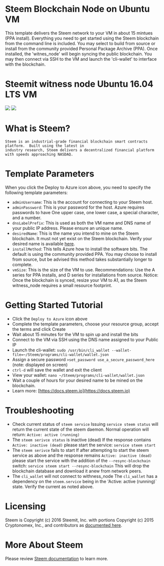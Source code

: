 # Steem Blockchain Node on Ubuntu VM

This template delivers the Steem network to your VM in about 15 mintues (PPA install).  Everything you need to get started using the Steem blockchain from the command line is included. 
You may select to build from source or install from the community provided Personal Package Archive (PPA).  Once installed, the 'witnes_node' will begin syncing the public blockchain. 
You may then connect via SSH to the VM and launch the 'cli-wallet' to interface with the blockchain.

# Steemit witness node Ubuntu 16.04 LTS VM

<a href="https://portal.azure.com/#create/Microsoft.Template/uri/https%3A%2F%2Fraw.githubusercontent.com%2FryanRfox%2Fazure-quickstart-templates%2Fissue2%2Fsteemit-ubuntu-vm%2Fazuredeploy.json" target="_blank"><img src="http://azuredeploy.net/deploybutton.png"/></a>
<a href="http://armviz.io/#/?load=https%3A%2F%2Fraw.githubusercontent.com%2FryanRfox%2Fazure-quickstart-templates%2Fissue2%2Fsteemit-ubuntu-vm%2Fazuredeploy.json" target="_blank"><img src="http://armviz.io/visualizebutton.png"/></a>

# What is Steem?

```
Steem is an industrial-grade financial blockchain smart contracts platform.  Built using the latest in
industry research, Steem delivers a decentralized financial platform with speeds approaching NASDAQ. 
```

# Template Parameters

When you click the Deploy to Azure icon above, you need to specify the following template parameters:

* `adminUsername`: This is the account for connecting to your Steem host.
* `adminPassword`: This is your password for the host.  Azure requires passwords to have One upper case, one lower case, a special character, and a number.
* `dnsLabelPrefix`: This is used as both the VM name and DNS name of your public IP address.  Please ensure an unique name.
* `desiredName`: This is the name you intend to mine on the Steem blockchain. It must not yet exist on the Steem blockchain. Verify your desired name is available [here](https://steem.io/checkname).
* `installMethod`: This tells Azure how to install the software bits.  The default is using the community provided PPA.  You may choose to install from source, but be advised this method takes substantially longer to complete.
* `vmSize`: This is the size of the VM to use.  Recommendations: Use the A series for PPA installs, and D series for installations from source.  Notice: Once the blockchain is synced, resize your VM to A1, as the Steem witness_node requires a small resource footprint. 

# Getting Started Tutorial

* Click the `Deploy to Azure` icon above
* Complete the template parameters, choose your resource group, accept the terms and click Create
* Wait about 15 minutes for the VM to spin up and install the bits
* Connect to the VM via SSH using the DNS name assigned to your Public IP
* Launch the cli-wallet: `sudo /usr/bin/cli_wallet --wallet-file=~/Steem/programs/cli-wallet/wallet.json`
* Assign a secure password `>set_password use_a_secure_password_here` (note: displayed on screen)
* `ctrl-d` will save the wallet and exit the client
* View your wallet: `nano ~/Steem/programs/cli-wallet/wallet.json`
* Wait a couple of hours for your desired name to be mined on the blockchain. 
* Learn more: [https://docs.steem.io](https://docs.steem.io)   

# Troubleshooting
* Check current status of `steem service` 
Issuing `service steem status` will return the current state of the steem daemon. Normal operation will return:
`Active: active (running)`
* The `steem serivce status` is inactive (dead)
If the response contains `Active: inactive (dead)` please start the service:
`service steem start`
* The `steem serivce` fails to start
If after attempting to start the steem service as above and the response remains `Active: inactive (dead)` please start the service with the addition of the `--resync-blockchain` switch:
`service steem start --resync-blockchain` 
This will drop the blockchain database and download it anew from network peers.
* The `cli_wallet` will not connect to withness_node
The `cli_wallet` has a dependency on the `steem.service` being in the 'Active: active (running)` state. Verify the current as noted above. 

# Licensing

Steem is Copyright (c) 2016 Steemit, Inc. with portions Copyright (c) 2015 Cryptonomex, Inc., and contributors as [documented here](https://github.com/Steemit/Steem/master/LICENSE.md). 

# More About Steem

Please review [Steem documentation](https://steem.io) to learn more. 